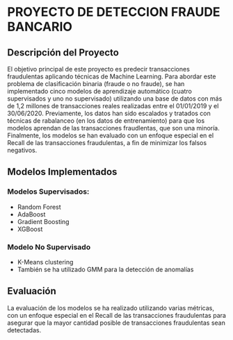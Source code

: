 # PROYECTO DE DETECCION FRAUDE BANCARIO

## Descripción del Proyecto
El objetivo principal de este proyecto es predecir transacciones fraudulentas aplicando técnicas de Machine Learning. Para abordar este problema de clasificación binaria (fraude o no fraude), se han implementado cinco modelos de aprendizaje automático (cuatro supervisados y uno no supervisado) utilizando una base de datos con más de 1,2 millones de transacciones reales realizadas entre el 01/01/2019 y el 30/06/2020. Previamente, los datos han sido escalados y tratados con técnicas de rabalanceo (en los datos de entrenamiento) para que los modelos aprendan de las transacciones fraudlentas, que son una minoría. Finalmente, los modelos se han evaluado con un enfoque especial en el Recall de las transacciones fraudulentas, a fin de minimizar los falsos negativos.

## Modelos Implementados
### Modelos Supervisados:
- Random Forest
- AdaBoost
- Gradient Boosting
- XGBoost
  
### Modelo No Supervisado
- K-Means clustering
- También se ha utilizado GMM para la detección de anomalías

## Evaluación
La evaluación de los modelos se ha realizado utilizando varias métricas, con un enfoque especial en el Recall de las transacciones fraudulentas para asegurar que la mayor cantidad posible de transacciones fraudulentas sean detectadas.
